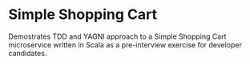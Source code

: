 # Simple Shopping Cart

Demostrates TDD and YAGNI approach to a Simple Shopping Cart microservice written in Scala 
as a pre-interview exercise for developer candidates.
